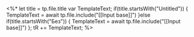 <%*
let title = tp.file.title
var TemplateText;
if(title.startsWith("Untitled")) { 
	TemplateText = await tp.file.include("[[Input base]]")
}else if(title.startsWith("Без")) { 
	TemplateText = await tp.file.include("[[Input base]]")
};
tR += TemplateText;
%>